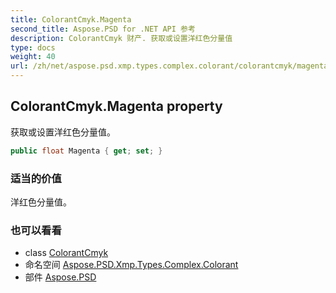 ```yaml
---
title: ColorantCmyk.Magenta
second_title: Aspose.PSD for .NET API 参考
description: ColorantCmyk 财产. 获取或设置洋红色分量值
type: docs
weight: 40
url: /zh/net/aspose.psd.xmp.types.complex.colorant/colorantcmyk/magenta/
---
```

## ColorantCmyk.Magenta property

获取或设置洋红色分量值。

```csharp
public float Magenta { get; set; }
```

### 适当的价值

洋红色分量值。

### 也可以看看

* class [ColorantCmyk](../)
* 命名空间 [Aspose.PSD.Xmp.Types.Complex.Colorant](../../colorantcmyk/)
* 部件 [Aspose.PSD](../../../)


